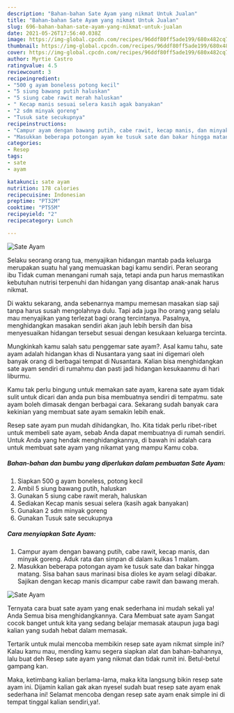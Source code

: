 ```yaml
---
description: "Bahan-bahan Sate Ayam yang nikmat Untuk Jualan"
title: "Bahan-bahan Sate Ayam yang nikmat Untuk Jualan"
slug: 696-bahan-bahan-sate-ayam-yang-nikmat-untuk-jualan
date: 2021-05-26T17:56:40.038Z
image: https://img-global.cpcdn.com/recipes/96ddf80ff5ade199/680x482cq70/sate-ayam-foto-resep-utama.jpg
thumbnail: https://img-global.cpcdn.com/recipes/96ddf80ff5ade199/680x482cq70/sate-ayam-foto-resep-utama.jpg
cover: https://img-global.cpcdn.com/recipes/96ddf80ff5ade199/680x482cq70/sate-ayam-foto-resep-utama.jpg
author: Myrtie Castro
ratingvalue: 4.5
reviewcount: 3
recipeingredient:
- "500 g ayam boneless potong kecil"
- "5 siung bawang putih haluskan"
- "5 siung cabe rawit merah haluskan"
- " Kecap manis sesuai selera kasih agak banyakan"
- "2 sdm minyak goreng"
- "Tusuk sate secukupnya"
recipeinstructions:
- "Campur ayam dengan bawang putih, cabe rawit, kecap manis, dan minyak goreng. Aduk rata dan simpan di dalam kulkas 1 malam."
- "Masukkan beberapa potongan ayam ke tusuk sate dan bakar hingga matang. Sisa bahan saus marinasi bisa dioles ke ayam selagi dibakar. Sajikan dengan kecap manis dicampur cabe rawit dan bawang merah."
categories:
- Resep
tags:
- sate
- ayam

katakunci: sate ayam 
nutrition: 178 calories
recipecuisine: Indonesian
preptime: "PT32M"
cooktime: "PT55M"
recipeyield: "2"
recipecategory: Lunch

---
```



![Sate Ayam](https://img-global.cpcdn.com/recipes/96ddf80ff5ade199/680x482cq70/sate-ayam-foto-resep-utama.jpg)

Selaku seorang orang tua, menyajikan hidangan mantab pada keluarga merupakan suatu hal yang memuaskan bagi kamu sendiri. Peran seorang ibu Tidak cuman menangani rumah saja, tetapi anda pun harus memastikan kebutuhan nutrisi terpenuhi dan hidangan yang disantap anak-anak harus nikmat.

Di waktu  sekarang, anda sebenarnya mampu memesan masakan siap saji tanpa harus susah mengolahnya dulu. Tapi ada juga lho orang yang selalu mau menyajikan yang terlezat bagi orang tercintanya. Pasalnya, menghidangkan masakan sendiri akan jauh lebih bersih dan bisa menyesuaikan hidangan tersebut sesuai dengan kesukaan keluarga tercinta. 



Mungkinkah kamu salah satu penggemar sate ayam?. Asal kamu tahu, sate ayam adalah hidangan khas di Nusantara yang saat ini digemari oleh banyak orang di berbagai tempat di Nusantara. Kalian bisa menghidangkan sate ayam sendiri di rumahmu dan pasti jadi hidangan kesukaanmu di hari liburmu.

Kamu tak perlu bingung untuk memakan sate ayam, karena sate ayam tidak sulit untuk dicari dan anda pun bisa membuatnya sendiri di tempatmu. sate ayam boleh dimasak dengan berbagai cara. Sekarang sudah banyak cara kekinian yang membuat sate ayam semakin lebih enak.

Resep sate ayam pun mudah dihidangkan, lho. Kita tidak perlu ribet-ribet untuk membeli sate ayam, sebab Anda dapat membuatnya di rumah sendiri. Untuk Anda yang hendak menghidangkannya, di bawah ini adalah cara untuk membuat sate ayam yang nikamat yang mampu Kamu coba.

<!--inarticleads1-->

##### Bahan-bahan dan bumbu yang diperlukan dalam pembuatan Sate Ayam:

1. Siapkan 500 g ayam boneless, potong kecil
1. Ambil 5 siung bawang putih, haluskan
1. Gunakan 5 siung cabe rawit merah, haluskan
1. Sediakan  Kecap manis sesuai selera (kasih agak banyakan)
1. Gunakan 2 sdm minyak goreng
1. Gunakan Tusuk sate secukupnya




<!--inarticleads2-->

##### Cara menyiapkan Sate Ayam:

1. Campur ayam dengan bawang putih, cabe rawit, kecap manis, dan minyak goreng. Aduk rata dan simpan di dalam kulkas 1 malam.
1. Masukkan beberapa potongan ayam ke tusuk sate dan bakar hingga matang. Sisa bahan saus marinasi bisa dioles ke ayam selagi dibakar. Sajikan dengan kecap manis dicampur cabe rawit dan bawang merah.
<img src="https://img-global.cpcdn.com/steps/5625d0ea8159be2e/160x128cq70/sate-ayam-langkah-memasak-2-foto.jpg" alt="Sate Ayam">



Ternyata cara buat sate ayam yang enak sederhana ini mudah sekali ya! Anda Semua bisa menghidangkannya. Cara Membuat sate ayam Sangat cocok banget untuk kita yang sedang belajar memasak ataupun juga bagi kalian yang sudah hebat dalam memasak.

Tertarik untuk mulai mencoba membikin resep sate ayam nikmat simple ini? Kalau kamu mau, mending kamu segera siapkan alat dan bahan-bahannya, lalu buat deh Resep sate ayam yang nikmat dan tidak rumit ini. Betul-betul gampang kan. 

Maka, ketimbang kalian berlama-lama, maka kita langsung bikin resep sate ayam ini. Dijamin kalian gak akan nyesel sudah buat resep sate ayam enak sederhana ini! Selamat mencoba dengan resep sate ayam enak simple ini di tempat tinggal kalian sendiri,ya!.

